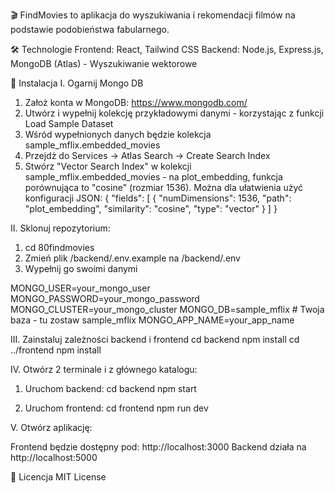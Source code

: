 🎬 FindMovies to aplikacja do wyszukiwania i rekomendacji filmów na podstawie podobieństwa fabularnego.

🛠️ Technologie
Frontend: React, Tailwind CSS
Backend: Node.js, Express.js, MongoDB (Atlas) - Wyszukiwanie wektorowe

🚀 Instalacja
I. Ogarnij Mongo DB
1. Założ konta w MongoDB: https://www.mongodb.com/
2. Utwórz i wypełnij kolekcję przykładowymi danymi - korzystając z funkcji Load Sample Dataset
3. Wśród wypełnionych danych będzie kolekcja sample_mflix.embedded_movies
4. Przejdż do Services -> Atlas Search -> Create Search Index
4. Stwórz "Vector Search Index" w kolekcji sample_mflix.embedded_movies - na plot_embedding, funkcja porównująca to "cosine" (rozmiar 1536).
   Można dla ułatwienia użyć konfiguracji JSON:
    {
        "fields": [
            {
            "numDimensions": 1536,
            "path": "plot_embedding",
            "similarity": "cosine",
            "type": "vector"
            }
        ]
    }



II. Sklonuj repozytorium:
1. cd 80findmovies
2. Zmień plik /backend/.env.example na /backend/.env
3. Wypełnij go swoimi danymi 

MONGO_USER=your_mongo_user 
MONGO_PASSWORD=your_mongo_password 
MONGO_CLUSTER=your_mongo_cluster 
MONGO_DB=sample_mflix # Twoja baza - tu zostaw sample_mflix 
MONGO_APP_NAME=your_app_name 

III. Zainstaluj zależności backend i frontend
cd backend
npm install
cd ../frontend
npm install

IV. Otwórz 2 terminale i z głównego katalogu:
1. Uruchom backend:
    cd backend
    npm start

2. Uruchom frontend:
    cd frontend
    npm run dev

V. Otwórz aplikację:

Frontend będzie dostępny pod: http://localhost:3000
Backend działa na http://localhost:5000

📄 Licencja
MIT License